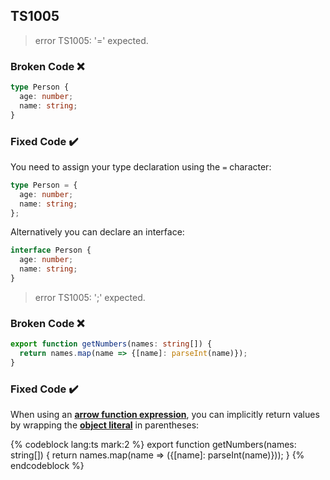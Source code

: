 ## TS1005

> error TS1005: '=' expected.

### Broken Code ❌

```ts
type Person {
  age: number;
  name: string;
}
```

### Fixed Code ✔️

You need to assign your type declaration using the `=` character:

```ts
type Person = {
  age: number;
  name: string;
};
```

Alternatively you can declare an interface:

```ts
interface Person {
  age: number;
  name: string;
}
```

> error TS1005: ';' expected.

### Broken Code ❌

```ts
export function getNumbers(names: string[]) {
  return names.map(name => {[name]: parseInt(name)});
}
```

### Fixed Code ✔️

When using an [**arrow function expression**](/glossary/index.html#Arrow-Function-Expression), you can implicitly return values by wrapping the [**object literal**](/glossary/index.html#Literal-Types) in parentheses:

<!-- prettier-ignore-start -->
{% codeblock lang:ts mark:2 %}
export function getNumbers(names: string[]) {
  return names.map(name => ({[name]: parseInt(name)}));
}
{% endcodeblock %}
<!-- prettier-ignore-end -->
